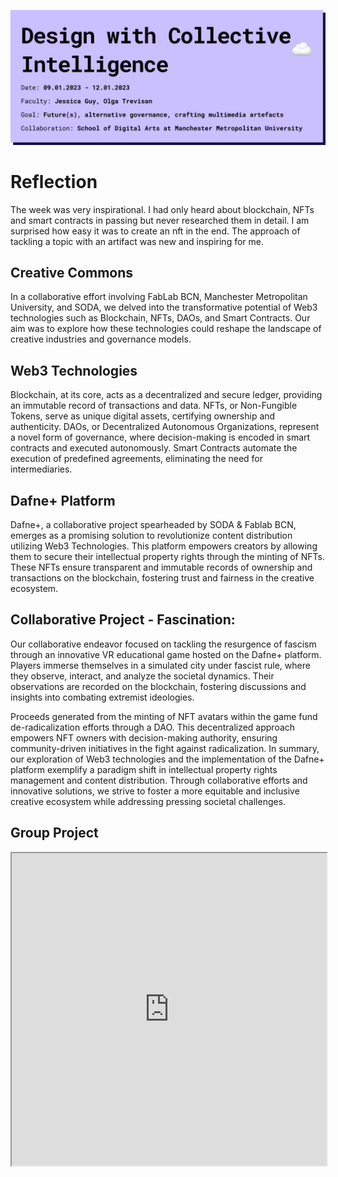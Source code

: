 ![page header](../../images/Bearbeitet/DesignWithCollectiveIntelligence.png)

# Reflection
The week was very inspirational. I had only heard about blockchain, NFTs and smart contracts in passing but never researched them in detail. I am surprised how easy it was to create an nft in the end. The approach of tackling a topic with an artifact was new and inspiring for me.

## Creative Commons
In a collaborative effort involving FabLab BCN, Manchester Metropolitan University, and SODA, we delved into the transformative potential of Web3 technologies such as Blockchain, NFTs, DAOs, and Smart Contracts. Our aim was to explore how these technologies could reshape the landscape of creative industries and governance models.

## Web3 Technologies
Blockchain, at its core, acts as a decentralized and secure ledger, providing an immutable record of transactions and data. NFTs, or Non-Fungible Tokens, serve as unique digital assets, certifying ownership and authenticity. DAOs, or Decentralized Autonomous Organizations, represent a novel form of governance, where decision-making is encoded in smart contracts and executed autonomously. Smart Contracts automate the execution of predefined agreements, eliminating the need for intermediaries.

## Dafne+ Platform
Dafne+, a collaborative project spearheaded by SODA & Fablab BCN, emerges as a promising solution to revolutionize content distribution utilizing Web3 Technologies. This platform empowers creators by allowing them to secure their intellectual property rights through the minting of NFTs. These NFTs ensure transparent and immutable records of ownership and transactions on the blockchain, fostering trust and fairness in the creative ecosystem.

## Collaborative Project - Fascination:
Our collaborative endeavor focused on tackling the resurgence of fascism through an innovative VR educational game hosted on the Dafne+ platform. Players immerse themselves in a simulated city under fascist rule, where they observe, interact, and analyze the societal dynamics. Their observations are recorded on the blockchain, fostering discussions and insights into combating extremist ideologies.

Proceeds generated from the minting of NFT avatars within the game fund de-radicalization efforts through a DAO. This decentralized approach empowers NFT owners with decision-making authority, ensuring community-driven initiatives in the fight against radicalization.
In summary, our exploration of Web3 technologies and the implementation of the Dafne+ platform exemplify a paradigm shift in intellectual property rights management and content distribution. Through collaborative efforts and innovative solutions, we strive to foster a more equitable and inclusive creative ecosystem while addressing pressing societal challenges.

## Group Project
<iframe src="https://docs.google.com/presentation/d/1atsNCe_Hxqf4ZJxCj44dJRo8bkvx_AQqchnPYdz6tGg/edit#slide=id.p" width="100%" height="500px"></iframe>
